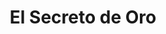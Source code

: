 ---
title: "El Secreto de Oro"
url: /ciudad-autonoma-de-buenos-aires/el-secreto-de-oro/
shop: Süßwaren
---